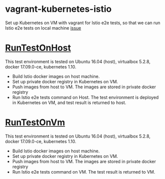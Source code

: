 # vagrant-kubernetes-istio

Set up Kubernetes on VM with vagrant for Istio e2e tests, so that we can run Istio e2e tests on local machine [issue](https://github.com/istio/istio/issues/4536)

# [RunTestOnHost](https://github.com/JimmyCYJ/vagrant-kubernetes-istio/tree/master/RunTestOnHost "RunTestOnHost")
This test environment is tested on Ubuntu 16.04 (host), virtualbox 5.2.8, docker 17.09.0-ce, kubernetes 1.10.
 - Build Istio docker images on host machine.
 - Set up private docker registry in Kubernetes on VM.
 - Push images from host to VM. The images are stored in private docker registry
 - Run Istio e2e tests command on Host. The test environment is deployed in Kubernetes on VM, and test result is returned to host.


# [RunTestOnVm](https://github.com/JimmyCYJ/vagrant-kubernetes-istio/tree/master/RunTestOnVm "RunTestOnVm")
This test environment is tested on Ubuntu 16.04 (host), virtualbox 5.2.8, docker 17.09.0-ce, kubernetes 1.10.
 - Build Istio docker images on host machine.
 - Set up private docker registry in Kubernetes on VM.
 - Push images from host to VM. The images are stored in private docker registry
 - Run Istio e2e tests command on VM. The test result is returned to VM.

